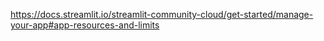 
https://docs.streamlit.io/streamlit-community-cloud/get-started/manage-your-app#app-resources-and-limits
